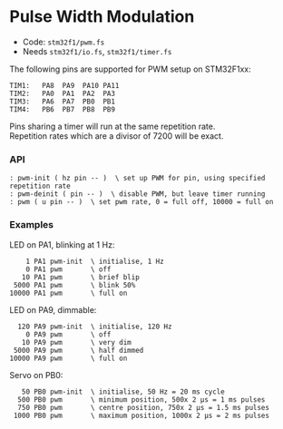 # Pulse Width Modulation

* Code: `stm32f1/pwm.fs`
* Needs `stm32f1/io.fs`, `stm32f1/timer.fs`

The following pins are supported for PWM setup on STM32F1xx:

    TIM1:   PA8  PA9  PA10 PA11
    TIM2:   PA0  PA1  PA2  PA3
    TIM3:   PA6  PA7  PB0  PB1
    TIM4:   PB6  PB7  PB8  PB9

Pins sharing a timer will run at the same repetition rate.  
Repetition rates which are a divisor of 7200 will be exact.

### API

```forth
: pwm-init ( hz pin -- )  \ set up PWM for pin, using specified repetition rate
: pwm-deinit ( pin -- )  \ disable PWM, but leave timer running
: pwm ( u pin -- )  \ set pwm rate, 0 = full off, 10000 = full on
```

### Examples

LED on PA1, blinking at 1 Hz:

```forth
    1 PA1 pwm-init  \ initialise, 1 Hz
    0 PA1 pwm       \ off
   10 PA1 pwm       \ brief blip
 5000 PA1 pwm       \ blink 50%
10000 PA1 pwm       \ full on
```

LED on PA9, dimmable:

```forth
  120 PA9 pwm-init  \ initialise, 120 Hz
    0 PA9 pwm       \ off
   10 PA9 pwm       \ very dim
 5000 PA9 pwm       \ half dimmed
10000 PA9 pwm       \ full on
```

Servo on PB0:

```forth
   50 PB0 pwm-init  \ initialise, 50 Hz = 20 ms cycle
  500 PB0 pwm       \ minimum position, 500x 2 µs = 1 ms pulses
  750 PB0 pwm       \ centre position, 750x 2 µs = 1.5 ms pulses
 1000 PB0 pwm       \ maximum position, 1000x 2 µs = 2 ms pulses
```
